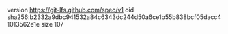 version https://git-lfs.github.com/spec/v1
oid sha256:b2332a9dbc941532a84c6343dc244d50a6ce1b55b838bcf05dacc41013562e1e
size 107

